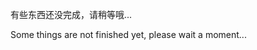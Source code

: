 有些东西还没完成，请稍等哦...

Some things are not finished yet, please wait a moment...

<!--

- 👋 Hi, I’m @taranakiNeko
- 👀 I’m interested in ...
- 🌱 I’m currently learning ...
- 💞️ I’m looking to collaborate on ...
- 📫 How to reach me ...


taranakiNeko/taranakiNeko is a ✨ special ✨ repository because its `README.md` (this file) appears on your GitHub profile.
You can click the Preview link to take a look at your changes.
--->
